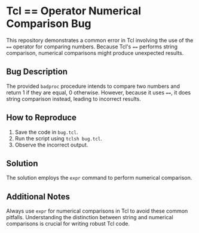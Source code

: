 # Tcl == Operator Numerical Comparison Bug

This repository demonstrates a common error in Tcl involving the use of the `==` operator for comparing numbers.  Because Tcl's `==` performs string comparison, numerical comparisons might produce unexpected results.

## Bug Description
The provided `badproc` procedure intends to compare two numbers and return 1 if they are equal, 0 otherwise. However, because it uses `==`, it does string comparison instead, leading to incorrect results.

## How to Reproduce
1.  Save the code in `bug.tcl`.
2.  Run the script using `tclsh bug.tcl`.
3. Observe the incorrect output.

## Solution
The solution employs the `expr` command to perform numerical comparison.

## Additional Notes
Always use `expr` for numerical comparisons in Tcl to avoid these common pitfalls.  Understanding the distinction between string and numerical comparisons is crucial for writing robust Tcl code.
